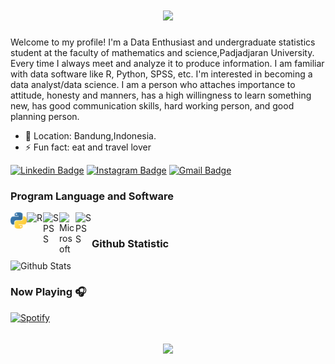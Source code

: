 ### 

<h1 align="center">
<img src="https://user-images.githubusercontent.com/99404828/153617717-492d1587-a908-41f1-b729-16ca26251230.png"/>
</h1>

Welcome to my profile! I'm a Data Enthusiast and undergraduate statistics student at the faculty of mathematics and science,Padjadjaran University. Every time I always meet and analyze it to produce information. I am familiar with data software like R, Python, SPSS, etc. I'm interested in becoming a data analyst/data science. I am a person who attaches importance to attitude, honesty and manners, has a high willingness to learn something new, has good communication skills, hard working person, and good planning person. 

- 📍 Location: Bandung,Indonesia.
- ⚡ Fun fact: eat and travel lover

[![Linkedin Badge](https://img.shields.io/badge/-RahmaKaniaDewi-blue?style=flat&logo=Linkedin&logoColor=white&link=https://www.linkedin.com/in/rahmakaniadewi/)](https://www.linkedin.com/in/rahmakaniadewi/)
[![Instagram Badge](https://img.shields.io/badge/-@rahmakaniad-purple?style=flat&logo=instagram&logoColor=white&link=https://instagram.com/rahmakaniad/)](https://instagram.com/rahmakaniad)
[![Gmail Badge](https://img.shields.io/badge/-rahmakaniadewi28@gmail.com-c14438?style=flat&logo=Gmail&logoColor=white&link=mailto:rahmakaniadewi28@gmail.com)](mailto:rahmakaniadewi28@gmail.com)

### Program Language and Software
<a href="https://www.python.org" target="_blank"> <img align="left" alt="Python" width="26px" src="https://github.com/Aakarsh-B/trying-repos/blob/master/python-5.svg?raw=true"/> </a>
<a href="https://https://www.r-project.org//" target="_blank"> <img align="left" alt="R" width="26px" src="https://user-images.githubusercontent.com/99404828/153589485-db0b4353-7480-434a-9b4c-775f28b1909f.jpg"/> </a>
<a href="https://https://www.ibm.com/analytics/spss-statistics-software//" target="_blank"> <img align="left" alt="SPSS" width="26px" src="https://user-images.githubusercontent.com/99404828/153589776-01b34821-0340-48bb-9ee7-82bf59e73c7e.png"/> </a>
<a href="https://https://www.google.com/aclk?sa=l&ai=DChcSEwi6gPGe_Pf1AhUWJSsKHfi9BGoYABAAGgJzZg&ae=2&sig=AOD64_0joSYBGl9o16KdhStghjgaR8ExpA&q&adurl&ved=2ahUKEwjaluqe_Pf1AhWuSGwGHQR4DrQQ0Qx6BAgDEAE" target="_blank"> <img align="left" alt="Microsoft" width="26px" src="https://user-images.githubusercontent.com/99404828/153620934-e14aa195-d158-4078-9671-2860dea1ccbc.png"/> </a>
<a href="https://www.mysql.com///" target="_blank"> <img align="left" alt="SPSS" width="26px" src="https://user-images.githubusercontent.com/99404828/153621108-dfe2e86f-7de5-4a22-863b-f5174592c8c3.png"/> </a>
<br />

### Github Statistic
<!-- see https://github.com/rahmakaniadewi/github-readme-stats -->
<div>
  <img height="150em" src="https://github-readme-stats.vercel.app/api?username=rahmakaniadewi&show_icons=true&count_private=true&custom_title=GitHub Stats&include_all_commits=true&hide_border=true&border_radius=0&bg_color=10,0077b5,d14836&title_color=ffffff&text_color=ffffff&icon_color=ffffff&hide_title=true" alt="Github Stats">
</div>

  
### Now Playing 🎧

[![Spotify](https://github-readme-remake.vercel.app/api/spotify)](https://open.spotify.com/user/i4u0li2h0cgoccdn57wdcngnt)
<br/>

<h2 align="center">
<img src="https://user-images.githubusercontent.com/99404828/153618484-781d09f7-2daa-44dd-a6cb-71e37a54abb5.png"/>
</h2>
